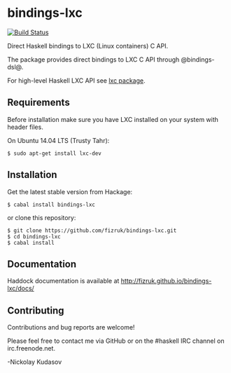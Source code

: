 bindings-lxc
============

[![Build Status](https://travis-ci.org/fizruk/bindings-lxc.svg?branch=master)](https://travis-ci.org/fizruk/bindings-lxc)

Direct Haskell bindings to LXC (Linux containers) C API.

The package provides direct bindings to LXC C API through @bindings-dsl@.

For high-level Haskell LXC API see [lxc package](http://hackage.haskell.org/package/lxc).

## Requirements

Before installation make sure you have LXC installed on your system with header files.

On Ubuntu 14.04 LTS (Trusty Tahr):

```
$ sudo apt-get install lxc-dev
```

## Installation

Get the latest stable version from Hackage:

```
$ cabal install bindings-lxc
```

or clone this repository:

```
$ git clone https://github.com/fizruk/bindings-lxc.git
$ cd bindings-lxc
$ cabal install
```

## Documentation

Haddock documentation is available at http://fizruk.github.io/bindings-lxc/docs/

## Contributing

Contributions and bug reports are welcome!

Please feel free to contact me via GitHub or on the #haskell IRC channel on irc.freenode.net.

-Nickolay Kudasov
